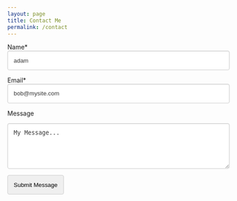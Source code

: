 ```yaml
---
layout: page
title: Contact Me
permalink: /contact
---
```




<label class="label">Name*</label>
<input id="name" class="input" type="text" required value="adam">

<label class="label">Email*</label>
<input id="email" class="input" type="email" required value="bob@mysite.com">

<label class="label">Message</label>
<textarea id="message" class="textarea" rows="5">My Message...</textarea>

<button id="submit" class="button is-link">Submit Message</button>

<!-- Hidden by default. Form submit unhides. Close button re-hides -->
<div class="notification is-success hidden" id="submit-notification">
  <button class="delete" id="submit-delete"></button>
  Thanks. Your message has been sent. I'll be in touch soon.
</div>

<script>
  // Form submit clicked...
  document.getElementById('submit').addEventListener('click', function(event) {

    // Prevent form submission default, disable the submit button and show the notification.
    event.preventDefault();
    document.getElementById('submit').disabled = true;
    document.getElementById('submit-notification').classList.remove("hidden");

    name = document.getElementById('name').value;
    email = document.getElementById('email').value;
    message = document.getElementById('message').value;

    // Submit data to AWS API
    var xmlhttp = new XMLHttpRequest();
    var theUrl = "https://pkhlhwjn33.execute-api.ap-southeast-2.amazonaws.com/default/submitAGardnerNetContactForm";
    xmlhttp.open("POST", theUrl);
    xmlhttp.send(JSON.stringify({ "name": name, "email": email, "message": message}));

  });

  // When notification delete button is clicked, hide notifiction.
  document.getElementById('submit-delete').addEventListener('click', function(event) {
    document.getElementById('submit-notification').classList.add("hidden");
  });
</script>

<style>
  .input, .textarea {
box-shadow: inset 0 1px 2px rgba(10, 10, 10, 0.1);
max-width: 100%;
width: 100%;
}
.input, .textarea, .select select {
  background-color: white;
  border-color: #dbdbdb;
  border-radius: 4px;
  color: #363636;
}
.button, .input, .textarea, select{
  align-items: center;
  border: 1px solid #ccc;
  border-radius: 4px;
  padding: 1em;
}

.notification.is-success {
  background-color: #23d160;
  color: #fff;
}

.hidden {
  visibility: hidden;
}
</script>
